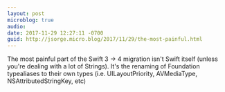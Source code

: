 ```yaml
---
layout: post
microblog: true
audio: 
date: 2017-11-29 12:27:11 -0700
guid: http://jsorge.micro.blog/2017/11/29/the-most-painful.html
---
```

The most painful part of the Swift 3 -> 4 migration isn't Swift itself (unless you're dealing with a lot of Strings). It's the renaming of Foundation typealiases to their own types (i.e. UILayoutPriority, AVMediaType, NSAttributedStringKey, etc)
